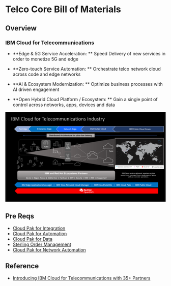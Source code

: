 # Telco Core Bill of Materials


## Overview

### IBM Cloud for Telecommunications 

- **Edge & 5G Service Acceleration: **
    Speed Delivery of new services in order to monetize 5G and edge

- **Zero-touch Service Automation: **
    Orchestrate telco network cloud across code and edge networks

- **AI & Ecosystem Modernization: **
    Optimize business processes with AI driven engagement

- **Open Hybrid Cloud Platform / Ecosystem: **
    Gain a single point of control across networks, apps, devices and data

![IBM Telco Cloud](/boms/telco-cloud/files/IBM_Cloud_For_Telco.jpeg)


## Pre Reqs 

- [Cloud Pak for Integration](https://www.ibm.com/cloud/cloud-pak-for-integration)
- [Cloud Pak for Automation](https://www.ibm.com/cloud/cloud-pak-for-business-automation)
- [Cloud Pak for Data](https://www.ibm.com/products/cloud-pak-for-data)
- [Sterling Order Management](https://www.ibm.com/docs/en/order-management?topic=overview-product)
- [Cloud Pak for Network Automation](https://www.ibm.com/cloud/cloud-pak-for-network-automation)

## Reference
- [Introducing IBM Cloud for Telecommunications with 35+ Partners](https://newsroom.ibm.com/Introducing-IBM-Cloud-for-Telecommunications-with-35-Partners-Committed-to-Join-IBMs-Ecosystem-and-Help-Drive-Business-Transformation)